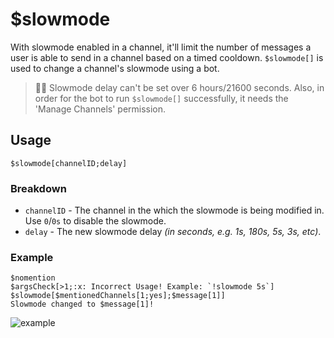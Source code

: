 # $slowmode
With slowmode enabled in a channel, it'll limit the number of messages a user is able to send in a channel based on a timed cooldown. `$slowmode[]` is used to change a channel's slowmode using a bot.
> 🧙‍♂️ Slowmode delay can't be set over 6 hours/21600 seconds. Also, in order for the bot to run `$slowmode[]` successfully, it needs the 'Manage Channels' permission.

## Usage
```
$slowmode[channelID;delay]
```

### Breakdown
- `channelID` - The channel in the which the slowmode is being modified in. Use `0`/`0s` to disable the slowmode.
- `delay` - The new slowmode delay *(in seconds, e.g. 1s, 180s, 5s, 3s, etc)*.

### Example
```
$nomention
$argsCheck[>1;:x: Incorrect Usage! Example: `!slowmode 5s`]
$slowmode[$mentionedChannels[1;yes];$message[1]]
Slowmode changed to $message[1]!
```

![example](https://user-images.githubusercontent.com/69215413/126920569-eef1a425-e57d-4062-ba1f-84a09c17ed84.png)
